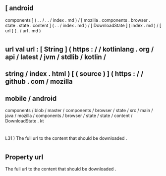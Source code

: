 [
android
-
components
]
(
.
.
/
.
.
/
index
.
md
)
/
[
mozilla
.
components
.
browser
.
state
.
state
.
content
]
(
.
.
/
index
.
md
)
/
[
DownloadState
]
(
index
.
md
)
/
[
url
]
(
.
/
url
.
md
)
#
url
val
url
:
[
String
]
(
https
:
/
/
kotlinlang
.
org
/
api
/
latest
/
jvm
/
stdlib
/
kotlin
/
-
string
/
index
.
html
)
[
(
source
)
]
(
https
:
/
/
github
.
com
/
mozilla
-
mobile
/
android
-
components
/
blob
/
master
/
components
/
browser
/
state
/
src
/
main
/
java
/
mozilla
/
components
/
browser
/
state
/
state
/
content
/
DownloadState
.
kt
#
L31
)
The
full
url
to
the
content
that
should
be
downloaded
.
#
#
#
Property
url
-
The
full
url
to
the
content
that
should
be
downloaded
.
